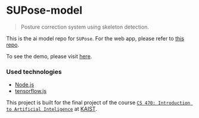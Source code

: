 # SUPose-model

> Posture correction system using skeleton detection.

This is the ai model repo for `SUPose`. 
For the web app, please refer to [this repo](https://github.com/SnowSuno/posture-detection).

To see the demo, please visit [here](https://supose.vercel.app/).

### Used technologies

- [Node.js](https://nodejs.org/)
- [tensorflow.js](https://www.tensorflow.org/js)


This project is built for the final project of the course
[`CS 470: Introduction to Artificial Inteligence`](https://github.com/pidipidi/CS470_IAI_2022Fall) 
at [KAIST](https://kaist.ac.kr).
